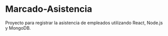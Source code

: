 # Marcado-Asistencia
Proyecto  para registrar la asistencia de empleados utilizando React, Node.js y MongoDB.
